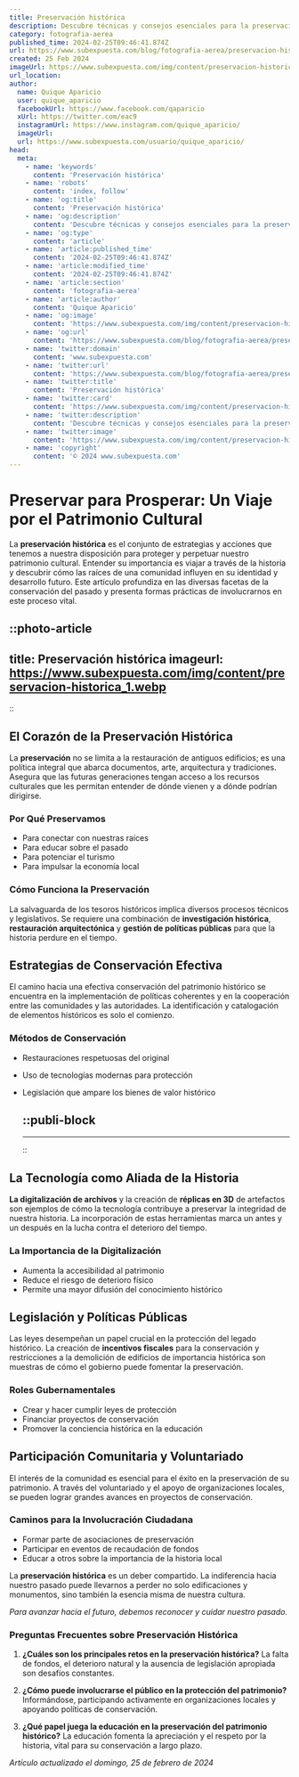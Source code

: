 ```yaml
---
title: Preservación histórica
description: Descubre técnicas y consejos esenciales para la preservación histórica. Protege el legado cultural para generaciones futuras con nosotros.
category: fotografia-aerea
published_time: 2024-02-25T09:46:41.874Z
url: https://www.subexpuesta.com/blog/fotografia-aerea/preservacion-historica
created: 25 Feb 2024
imageUrl: https://www.subexpuesta.com/img/content/preservacion-historica_1.webp
url_location:
author:
  name: Quique Aparicio
  user: quique_aparicio
  facebookUrl: https://www.facebook.com/qaparicio
  xUrl: https://twitter.com/eac9
  instagramUrl: https://www.instagram.com/quique_aparicio/
  imageUrl: 
  url: https://www.subexpuesta.com/usuario/quique_aparicio/
head:
  meta:
    - name: 'keywords'
      content: 'Preservación histórica'
    - name: 'robots'
      content: 'index, follow'
    - name: 'og:title'
      content: 'Preservación histórica'
    - name: 'og:description'
      content: 'Descubre técnicas y consejos esenciales para la preservación histórica. Protege el legado cultural para generaciones futuras con nosotros.'
    - name: 'og:type'
      content: 'article'
    - name: 'article:published_time'
      content: '2024-02-25T09:46:41.874Z'
    - name: 'article:modified_time'
      content: '2024-02-25T09:46:41.874Z'
    - name: 'article:section'
      content: 'fotografia-aerea'
    - name: 'article:author'
      content: 'Quique Aparicio'
    - name: 'og:image'
      content: 'https://www.subexpuesta.com/img/content/preservacion-historica_1.webp'
    - name: 'og:url'
      content: 'https://www.subexpuesta.com/blog/fotografia-aerea/preservacion-historica'
    - name: 'twitter:domain'
      content: 'www.subexpuesta.com'
    - name: 'twitter:url'
      content: 'https://www.subexpuesta.com/blog/fotografia-aerea/preservacion-historica'
    - name: 'twitter:title'
      content: 'Preservación histórica'
    - name: 'twitter:card'
      content: 'https://www.subexpuesta.com/img/content/preservacion-historica_1.webp'
    - name: 'twitter:description'
      content: 'Descubre técnicas y consejos esenciales para la preservación histórica. Protege el legado cultural para generaciones futuras con nosotros.'
    - name: 'twitter:image'
      content: 'https://www.subexpuesta.com/img/content/preservacion-historica_1.webp'
    - name: 'copyright'
      content: '© 2024 www.subexpuesta.com'
---
```

# Preservar para Prosperar: Un Viaje por el Patrimonio Cultural

La **preservación histórica** es el conjunto de estrategias y acciones que tenemos a nuestra disposición para proteger y perpetuar nuestro patrimonio cultural. Entender su importancia es viajar a través de la historia y descubrir cómo las raíces de una comunidad influyen en su identidad y desarrollo futuro. Este artículo profundiza en las diversas facetas de la conservación del pasado y presenta formas prácticas de involucrarnos en este proceso vital.


::photo-article
---
title: Preservación histórica
imageurl: https://www.subexpuesta.com/img/content/preservacion-historica_1.webp
---
::


## El Corazón de la Preservación Histórica

La **preservación** no se limita a la restauración de antiguos edificios; es una política integral que abarca documentos, arte, arquitectura y tradiciones. Asegura que las futuras generaciones tengan acceso a los recursos culturales que les permitan entender de dónde vienen y a dónde podrían dirigirse.

### Por Qué Preservamos

- Para conectar con nuestras raíces
- Para educar sobre el pasado
- Para potenciar el turismo
- Para impulsar la economía local

### Cómo Funciona la Preservación

La salvaguarda de los tesoros históricos implica diversos procesos técnicos y legislativos. Se requiere una combinación de **investigación histórica**, **restauración arquitectónica** y **gestión de políticas públicas** para que la historia perdure en el tiempo.

## Estrategias de Conservación Efectiva

El camino hacia una efectiva conservación del patrimonio histórico se encuentra en la implementación de políticas coherentes y en la cooperación entre las comunidades y las autoridades. La identificación y catalogación de elementos históricos es solo el comienzo.

### Métodos de Conservación

- Restauraciones respetuosas del original
- Uso de tecnologías modernas para protección
- Legislación que ampare los bienes de valor histórico


  ::publi-block
  ---
  ---
  ::
  
  
## La Tecnología como Aliada de la Historia

**La digitalización de archivos** y la creación de **réplicas en 3D** de artefactos son ejemplos de cómo la tecnología contribuye a preservar la integridad de nuestra historia. La incorporación de estas herramientas marca un antes y un después en la lucha contra el deterioro del tiempo.

### La Importancia de la Digitalización

- Aumenta la accesibilidad al patrimonio
- Reduce el riesgo de deterioro físico
- Permite una mayor difusión del conocimiento histórico

## Legislación y Políticas Públicas

Las leyes desempeñan un papel crucial en la protección del legado histórico. La creación de **incentivos fiscales** para la conservación y restricciones a la demolición de edificios de importancia histórica son muestras de cómo el gobierno puede fomentar la preservación.

### Roles Gubernamentales

- Crear y hacer cumplir leyes de protección
- Financiar proyectos de conservación
- Promover la conciencia histórica en la educación

## Participación Comunitaria y Voluntariado

El interés de la comunidad es esencial para el éxito en la preservación de su patrimonio. A través del voluntariado y el apoyo de organizaciones locales, se pueden lograr grandes avances en proyectos de conservación.

### Caminos para la Involucración Ciudadana

- Formar parte de asociaciones de preservación
- Participar en eventos de recaudación de fondos
- Educar a otros sobre la importancia de la historia local

La **preservación histórica** es un deber compartido. La indiferencia hacia nuestro pasado puede llevarnos a perder no solo edificaciones y monumentos, sino también la esencia misma de nuestra cultura.

*Para avanzar hacia el futuro, debemos reconocer y cuidar nuestro pasado.*

### Preguntas Frecuentes sobre Preservación Histórica

1. **¿Cuáles son los principales retos en la preservación histórica?**
   La falta de fondos, el deterioro natural y la ausencia de legislación apropiada son desafíos constantes.
   
2. **¿Cómo puede involucrarse el público en la protección del patrimonio?**
   Informándose, participando activamente en organizaciones locales y apoyando políticas de conservación.
   
3. **¿Qué papel juega la educación en la preservación del patrimonio histórico?**
   La educación fomenta la apreciación y el respeto por la historia, vital para su conservación a largo plazo.

_Artículo actualizado el domingo, 25 de febrero de 2024_